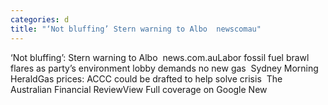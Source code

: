 ```yaml
---
categories: d
title: "‘Not bluffing’ Stern warning to Albo  newscomau"
---
```

‘Not bluffing’: Stern warning to Albo&nbsp;&nbsp;news.com.auLabor fossil fuel brawl flares as party’s environment lobby demands no new gas&nbsp;&nbsp;Sydney Morning HeraldGas prices: ACCC could be drafted to help solve crisis&nbsp;&nbsp;The Australian Financial ReviewView Full coverage on Google New